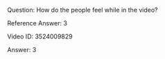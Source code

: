 Question: How do the people feel while in the video?

Reference Answer: 3

Video ID: 3524009829

Answer: 3

